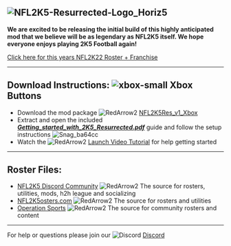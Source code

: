 ## ![NFL2K5-Resurrected-Logo_Horiz5](https://user-images.githubusercontent.com/69597675/125652934-6b21a6c3-e700-4709-8e10-01deb62d37f7.png)
**We are excited to be releasing the initial build of this highly anticipated mod that we believe will be as legendary as NFL2K5 itself. We hope everyone enjoys playing 2K5 Football again!**

[Click here for this years NFL2K22 Roster + Franchise](https://github.com/lostsoul63b/NFL2K5-Resurrected/blob/main/PCSX2/notes/2K22LaunchRatings.md)

---------
## Download Instructions: ![xbox-small](https://user-images.githubusercontent.com/69597675/125670999-d7da762d-c1eb-4336-a6ee-6292dc2da38d.png) Xbox Buttons
* Download the mod package ![RedArrow2](https://user-images.githubusercontent.com/69597675/125669440-bcf4c873-527c-4524-9426-9488c71fbbde.png)
 [NFL2K5Res_v1_Xbox](https://drive.google.com/file/d/1M7ux_Az9NiY2Dl4gGCsDrWCE5TGFL8AM/view?usp=sharing)
* Extract and open the included [***Getting_started_with_2K5_Resurrected.pdf***](https://github.com/lostsoul63b/NFL2K5-Resurrected/blob/main/PCSX2/notes/Getting_started_with_2K5_Resurrected.pdf) guide and follow the setup instructions
![Snag_ba64cc](https://user-images.githubusercontent.com/69597675/126350662-fc17f4e6-a58b-499e-a257-1b2cabd12232.png)
* Watch the ![RedArrow2](https://user-images.githubusercontent.com/69597675/125669440-bcf4c873-527c-4524-9426-9488c71fbbde.png) [Launch Video Tutorial](https://youtu.be/FELJizbEUdM) for help getting started

---------
## Roster Files:
* [NFL2K5 Discord Community](https://discord.gg/sBVXzYb) ![RedArrow2](https://user-images.githubusercontent.com/69597675/125669440-bcf4c873-527c-4524-9426-9488c71fbbde.png) The source for rosters, utilities, mods, h2h league and socializing
* [NFL2K5osters.com](http://nfl2k5rosters.com/) ![RedArrow2](https://user-images.githubusercontent.com/69597675/125669440-bcf4c873-527c-4524-9426-9488c71fbbde.png) The source for rosters and utilities
* [Operation Sports](https://forums.operationsports.com/forums/espn-nfl-2k5-rosters/) ![RedArrow2](https://user-images.githubusercontent.com/69597675/125669440-bcf4c873-527c-4524-9426-9488c71fbbde.png) The source for community rosters and content
---------
For help or questions please join our ![Discord](https://user-images.githubusercontent.com/69597675/124640725-d1e88980-de5b-11eb-926d-ec5f55b19a62.png) [Discord](https://discord.gg/sBVXzYb)
